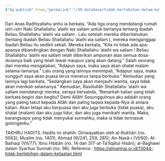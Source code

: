 ```yaml
---
{"dg-publish":true,"permalink":"/30-database/tidak-berlebihan-dalam-ketaatan/"}
---
```


Dari Anas Radhiyallahu anhu ia berkata, “Ada tiga orang mendatangi rumah istri-istri Nabi Shallallahu ‘alaihi wa sallam untuk bertanya tentang ibadah Beliau Shallallahu ‘alaihi wa sallam . Lalu setelah mereka diberitahukan (tentang ibadah Beliau Shallallahu ‘alaihi wa sallam ), mereka menganggap ibadah Beliau itu sedikit sekali. Mereka berkata, “Kita ini tidak ada apa-apanya dibandingkan dengan Nabi Shallallahu ‘alaihi wa sallam ! Beliau Shallallahu ‘alaihi wa sallam telah diberikan ampunan atas semua dosa-dosanya baik yang telah lewat maupun yang akan datang.” Salah seorang dari mereka mengatakan, “Adapun saya, maka saya akan shalat malam selama-lamanya.” Lalu orang yang lainnya menimpali, “Adapun saya, maka sungguh saya akan puasa terus menerus tanpa berbuka.” Kemudian yang lainnya lagi berkata, “Sedangkan saya akan menjauhi wanita, saya tidak akan menikah selamanya.”
Kemudian, Rasûlullâh Shallallahu ‘alaihi wa sallam mendatangi mereka, seraya bersabda, “Benarkah kalian yang telah berkata begini dan begitu? Demi Allâh! Sesungguhnya aku adalah orang yang paling takut kepada Allâh dan paling taqwa kepada-Nya di antara kalian. Akan tetapi aku berpuasa dan aku juga berbuka (tidak puasa), aku shalat (malam) dan aku juga tidur, dan aku juga menikahi wanita. Maka, barangsiapa yang tidak menyukai sunnahku, maka ia tidak termasuk golonganku.”

TAKHRIJ HADITS.
Hadits ini shahih. Diriwayatkan oleh al-Bukhâri (no. 5063); Muslim (no. 1401); Ahmad (III/241, 259, 285); An-Nasâ-i (VI/60); Al-Baihaqi (VII/77); Ibnu Hibbân (no. 14 dan 317-at-Ta’lîqâtul Hisân); al-Baghawi dalam Syarhus Sunnah (no. 96).
Referensi : https://almanhaj.or.id/13044-tidak-berlebihan-dalam-ketaatan.html


  


